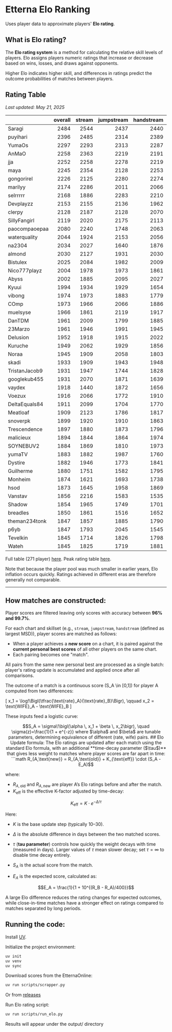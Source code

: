 # Etterna Elo Ranking

Uses player data to approximate players' **Elo rating**.

## What is Elo rating?

The **Elo rating system** is a method for calculating the relative skill levels of players. Elo assigns players numeric ratings that increase or decrease based on wins, losses, and draws against opponents. 

Higher Elo indicates higher skill, and differences in ratings predict the outcome probabilities of matches between players.

## Rating Table
_Last updated: May 21, 2025_

|                  |   overall |   stream |   jumpstream |   handstream |   chordjacks |   technical |
|:-----------------|----------:|---------:|-------------:|-------------:|-------------:|------------:|
| Saragi           |      2484 |     2544 |         2437 |         2440 |         2467 |        2035 |
| puyihari         |      2396 |     2485 |         2314 |         2389 |         2264 |        2129 |
| YumaOs           |      2297 |     2293 |         2313 |         2287 |         2001 |        1906 |
| AnMaO            |      2258 |     2363 |         2219 |         2191 |         1773 |        2084 |
| jja              |      2252 |     2258 |         2278 |         2219 |         2023 |        2032 |
| maya             |      2245 |     2354 |         2128 |         2253 |         1948 |        2068 |
| gongorirel       |      2226 |     2125 |         2280 |         2274 |         1521 |        1710 |
| marilyy          |      2174 |     2286 |         2011 |         2066 |         1566 |        2169 |
| selrrrrr         |      2168 |     1886 |         2283 |         2210 |         2010 |        1926 |
| Devplayzz        |      2153 |     2155 |         2136 |         1962 |         1564 |        2168 |
| clerpy           |      2128 |     2187 |         2128 |         2070 |         2000 |        2039 |
| SillyFangirl     |      2119 |     2020 |         2175 |         2113 |         2063 |        2068 |
| paocompaoepaa    |      2080 |     2240 |         1748 |         2063 |         1612 |        1937 |
| waterquality     |      2044 |     1924 |         2153 |         2056 |         1770 |        1923 |
| na2304           |      2034 |     2027 |         1640 |         1876 |         2104 |        1971 |
| almond           |      2030 |     2127 |         1931 |         2030 |         1730 |        1802 |
| Bistulex         |      2025 |     2084 |         1982 |         2009 |         1835 |        1864 |
| Nico777playz     |      2004 |     1978 |         1973 |         1861 |         2060 |        1912 |
| Abyss            |      2002 |     1885 |         2095 |         2027 |         1698 |        1664 |
| Kyuui            |      1994 |     1934 |         1929 |         1654 |         2049 |        1999 |
| vibong           |      1974 |     1973 |         1883 |         1779 |         2065 |        1793 |
| COmp             |      1973 |     1966 |         2066 |         1886 |         1764 |        1743 |
| muelsyse         |      1966 |     1861 |         2119 |         1917 |         1836 |        1828 |
| DanTDM           |      1961 |     2009 |         1799 |         1885 |         1843 |        1988 |
| 23Marzo          |      1961 |     1946 |         1991 |         1945 |         1619 |        1650 |
| Delusion         |      1952 |     1918 |         1915 |         2022 |         1662 |        1834 |
| Kuruche          |      1949 |     2062 |         1929 |         1856 |         1619 |        1803 |
| Noraa            |      1945 |     1909 |         2058 |         1803 |         1805 |        1870 |
| skadi            |      1933 |     1909 |         1943 |         1948 |         1867 |        1754 |
| TristanJacob9    |      1931 |     1947 |         1744 |         1828 |         1904 |        1941 |
| googlekub455     |      1931 |     2070 |         1871 |         1639 |         1607 |        1851 |
| vaydex           |      1918 |     1440 |         1872 |         1656 |         2226 |        1505 |
| Voezux           |      1916 |     2066 |         1772 |         1910 |         1665 |        1584 |
| DeltaEquals84    |      1911 |     2099 |         1704 |         1770 |         1416 |        1864 |
| Meatloaf         |      1909 |     2123 |         1786 |         1817 |         1485 |        1706 |
| snoverpk         |      1899 |     1920 |         1910 |         1863 |         1665 |        1866 |
| Trescendence     |      1897 |     1880 |         1873 |         1796 |         1826 |        1936 |
| malicieux        |      1894 |     1844 |         1864 |         1974 |         1591 |        1670 |
| SOYNEBUV2        |      1884 |     1869 |         1810 |         1973 |         1704 |        1614 |
| yumaTV           |      1883 |     1882 |         1987 |         1760 |         1780 |        1668 |
| Dystire          |      1882 |     1946 |         1773 |         1841 |         1514 |        1861 |
| Guilherme        |      1880 |     1751 |         1582 |         1795 |         1953 |        1893 |
| Monheim          |      1874 |     1621 |         1693 |         1738 |         2145 |        1739 |
| hsod             |      1873 |     1645 |         1958 |         1869 |         1792 |        1768 |
| Vanstav          |      1856 |     2216 |         1583 |         1535 |         1547 |        1769 |
| Shadow           |      1854 |     1965 |         1749 |         1701 |         1599 |        1848 |
| breadles         |      1850 |     1861 |         1516 |         1652 |         1860 |        1830 |
| theman234tonk    |      1847 |     1857 |         1885 |         1790 |         1561 |        1799 |
| p6yb             |      1847 |     1793 |         2045 |         1545 |         1703 |        1627 |
| Tevelkin         |      1845 |     1714 |         1826 |         1798 |         1484 |        1911 |
| Wateh            |      1845 |     1825 |         1719 |         1881 |         1595 |        1829 |

Full table (271 player) [here](/output/elo_dtw_ord_skillsets.md). Peak rating table [here](/output/elo_dtw_ord_peak_skillsets.md). 

Note that because the player pool was much smaller in earlier years, Elo inflation occurs quickly.
Ratings achieved in different eras are therefore generally not comparable.

---

## How matches are constructed:

Player scores are filtered leaving only scores with accuracy between **96% and 99.7%**.

For each chart and skillset (e.g., `stream`, `jumpstream`, `handstream` (defined as largest MSD)), player scores are matched as follows:

- When a player achieves a **new score** on a chart, it is paired against the **current personal best scores** of all other players on the same chart.
- Each pairing becomes one "match". 

All pairs from the same new personal best are processed as a single batch: player's rating update is accumulated and applied once after all comparisons.

The outcome of a match is a continuous score \(S_A \in [0,1]\) for player A
computed from two differences:

\[
x_1 = \log\!\Bigl(\tfrac{\text{rate}_A}{\text{rate}_B}\Bigr), 
\qquad
x_2 = \text{WIFE}_A - \text{WIFE}_B
\]

These inputs feed a logistic curve:

```math
S_A = \sigma\!\bigl(\alpha \, x_1 + \beta \, x_2\bigr),
\quad \sigma(z)=\frac{1}{1 + e^{-z}}

where $\alpha$ and $\beta$ are tunable parameters, determining equivalence of different (rate, wife) pairs.

## Elo Update formula:

The Elo ratings are updated after each match using the standard Elo formula, with an additional **time-decay parameter ($\tau$)** that gives less weight to matches where player scores are far apart in time:

```math
R_{A,\text{new}} = R_{A,\text{old}} + K_{\text{eff}} \cdot (S_A - E_A)
```

where:

- $R_{A,\text{old}}$ and $R_{A,\text{new}}$ are player A’s Elo ratings before and after the match.
- $K_{\text{eff}}$ is the effective K-factor adjusted by time-decay:
  
```math
K_{\text{eff}} = K \cdot e^{-\Delta / \tau}
```

  Here:
  - $K$ is the base update step (typically 10–30).
  - $\Delta$ is the absolute difference in days between the two matched scores.
  - $\tau$ (**tau parameter**) controls how quickly the weight decays with time (measured in days). Larger values of $\tau$ mean slower decay; set $\tau = \infty$ to disable time decay entirely.

- $S_A$ is the actual score from the match.
- $E_A$ is the expected score, calculated as:
  
```math
E_A = \frac{1}{1 + 10^{(R_B - R_A)/400}}
```

A large Elo difference reduces the rating changes for expected outcomes, while close-in-time matches have a stronger effect on ratings compared to matches separated by long periods.


## Running the code:

Install [UV](https://docs.astral.sh/uv/).

Initialize the project environment:
```bash
uv init
uv venv
uv sync
```

Download scores from the EtternaOnline:
```bash
uv run scripts/scrapper.py
```
Or from [releases](https://github.com/MaidOfFire/etterna-elo-ranking/releases)

Run Elo rating script:
```bash
uv run scripts/run_elo.py
```

Results will appear under the output/ directory
